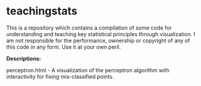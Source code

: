 teachingstats
=============

This is a repository which contains a compilation of some code for understanding and teaching key statistical principles through visualization. I am not responsible for the performance, ownership or copyright of any of this code in any form. Use it at your own peril.

**Descriptions:**

perceptron.html - A visualization of the perceptron algorithm with interactivity for fixing mis-classified points.
